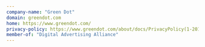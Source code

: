 ```yaml
---
company-name: "Green Dot"
domain: greendot.com
home: https://www.greendot.com/
privacy-policy: https://www.greendot.com/about/docs/PrivacyPolicy(1-2016).pdf
member-of: "Digital Advertising Alliance"
---
```





